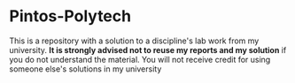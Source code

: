 # Pintos-Polytech

This is a repository with a solution to a discipline's lab work from my university. **It is strongly advised not to reuse my reports and my solution** if you do not understand the material. 
You will not receive credit for using someone else's solutions in my university
